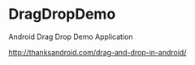 DragDropDemo
============

Android Drag Drop Demo Application


http://thanksandroid.com/drag-and-drop-in-android/


